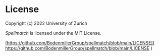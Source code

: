 # License

Copyright (c) 2022 University of Zurich

*Spellmatch* is licensed under the MIT License.

[https://github.com/BodenmillerGroup/spellmatch/blob/main/LICENSE](
    https://github.com/BodenmillerGroup/spellmatch/blob/main/LICENSE
)
